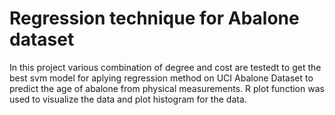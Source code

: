 # Regression technique for Abalone dataset

In this project various combination of degree and cost are testedt to get the best svm model for aplying regression method on UCI Abalone Dataset to predict the age of abalone from physical measurements. R plot function was used to visualize the data and plot histogram for the data.
